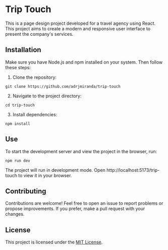 # Trip Touch

This is a page design project developed for a travel agency using React. This project aims to create a modern and responsive user interface to present the company's services.

## Installation

Make sure you have Node.js and npm installed on your system. Then follow these steps:

1. Clone the repository:

```
git clone https://github.com/adrjmiranda/trip-touch
```

2. Navigate to the project directory:

```
cd trip-touch
```

3. Install dependencies:

```
npm install
```

## Use

To start the development server and view the project in the browser, run:

```
npm run dev
```

The project will run in development mode. Open http://localhost:5173/trip-touch to view it in your browser.

## Contributing

Contributions are welcome! Feel free to open an issue to report problems or propose improvements. If you prefer, make a pull request with your changes.

## License

This project is licensed under the [MIT License](LICENSE).
